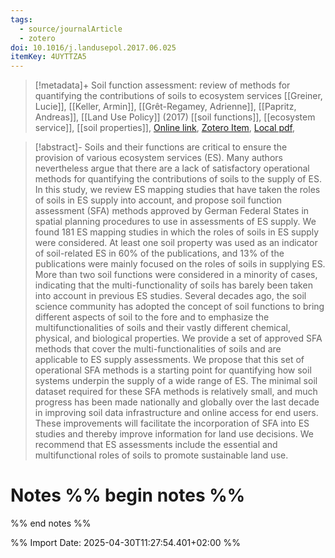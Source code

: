 ```yaml
---
tags:
  - source/journalArticle
  - zotero
doi: 10.1016/j.landusepol.2017.06.025
itemKey: 4UYTTZA5
---
```

>[!metadata]+
> Soil function assessment: review of methods for quantifying the contributions of soils to ecosystem services
> [[Greiner, Lucie]], [[Keller, Armin]], [[Grêt-Regamey, Adrienne]], [[Papritz, Andreas]], 
> [[Land Use Policy]] (2017)
> [[soil functions]], [[ecosystem service]], [[soil properties]], 
> [Online link](https://linkinghub.elsevier.com/retrieve/pii/S0264837717305719), [Zotero Item](zotero://select/library/items/4UYTTZA5), [Local pdf](file://C:/Users/aburg/Documents/references/zotero/storage/6HINLIW4/Greiner2017_Soilfunctiona.pdf), 

>[!abstract]-
>Soils and their functions are critical to ensure the provision of various ecosystem services (ES). Many authors nevertheless argue that there are a lack of satisfactory operational methods for quantifying the contributions of soils to the supply of ES. In this study, we review ES mapping studies that have taken the roles of soils in ES supply into account, and propose soil function assessment (SFA) methods approved by German Federal States in spatial planning procedures to use in assessments of ES supply. We found 181 ES mapping studies in which the roles of soils in ES supply were considered. At least one soil property was used as an indicator of soil-related ES in 60% of the publications, and 13% of the publications were mainly focused on the roles of soils in supplying ES. More than two soil functions were considered in a minority of cases, indicating that the multi-functionality of soils has barely been taken into account in previous ES studies. Several decades ago, the soil science community has adopted the concept of soil functions to bring different aspects of soil to the fore and to emphasize the multifunctionalities of soils and their vastly different chemical, physical, and biological properties. We provide a set of approved SFA methods that cover the multi-functionalities of soils and are applicable to ES supply assessments. We propose that this set of operational SFA methods is a starting point for quantifying how soil systems underpin the supply of a wide range of ES. The minimal soil dataset required for these SFA methods is relatively small, and much progress has been made nationally and globally over the last decade in improving soil data infrastructure and online access for end users. These improvements will facilitate the incorporation of SFA into ES studies and thereby improve information for land use decisions. We recommend that ES assessments include the essential and multifunctional roles of soils to promote sustainable land use.

# Notes %% begin notes %%

%% end notes %%




%% Import Date: 2025-04-30T11:27:54.401+02:00 %%
